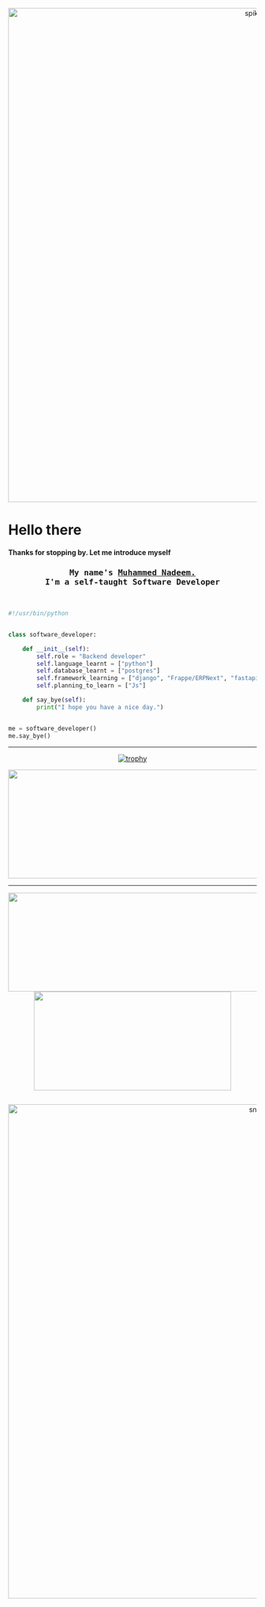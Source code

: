 <p align="center">
 <img width="1000" src="assets/spike.gif" alt="spike.gif"/>
</p>

# Hello there
#### Thanks for stopping by. Let me introduce myself 

<h3 align="center">
        <samp>My name's  
                <b><a target="_blank" href="https://github.com/nadeemohc">Muhammed Nadeem.</a></b>
          <br>
                <b>I'm a self-taught Software Developer</b>
          <br>
                <b></b>
        </samp>
</h3>
<br>

```python
#!/usr/bin/python


class software_developer:

    def __init__(self):
        self.role = "Backend developer"
        self.language_learnt = ["python"]
        self.database_learnt = ["postgres"]
        self.framework_learning = ["django", "Frappe/ERPNext", "fastapi"]
        self.planning_to_learn = ["Js"]

    def say_bye(self):
        print("I hope you have a nice day.")


me = software_developer()
me.say_bye()
```
---
<div align="center">
  <a href="https://github.com/ryo-ma/github-profile-trophy">
    <img src="https://github-profile-trophy.vercel.app/?username=nadeemohc&title=Stars,Followers,Commits,Repositories,MultipleLang,PullRequest&theme=onedark" alt="trophy" />
  </a>
</div>


<p align="center">
  <img width="800" height="220" src="https://streak-stats.demolab.com?user=nadeemohc&theme=highcontrast&hide_border=true&border_radius=5&card_width=800">
</p>

---




<p align="center">
  <img width="600" height="200" src="https://github-readme-stats.vercel.app/api?username=nadeemohc&show_icons=true&theme=vision-friendly-dark">
  <img width="400" height="200" src="https://github-readme-stats.vercel.app/api/top-langs/?username=nadeemohc&size_weight=0.0005&count_weight=0.3&layout=compact&theme=vision-friendly-dark">
</p>
 


<div id="header" align="center">
  <img src="https://komarev.com/ghpvc/?username=nadeemohc&style=for-the-badge&color=orange" alt=""/>
</div>

<p align="center">
 <img width="1000" src="assets/github-snake.svg" alt="snake"/>
</p>

